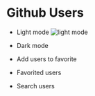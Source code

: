 # Github Users

* Light mode
![light mode](https://github.com/alvinxrww/github-users-app/assets/91765736/96a845e6-56c0-472c-9f54-0d493c386675)

* Dark mode

* Add users to favorite

* Favorited users

* Search users
